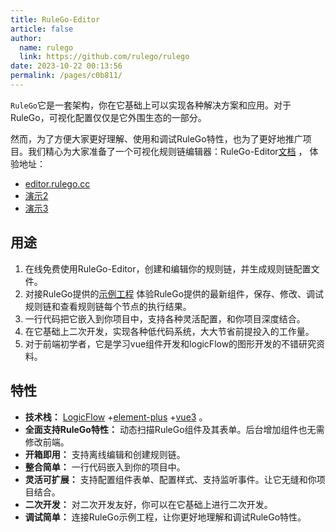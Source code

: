 ```yaml
---
title: RuleGo-Editor
article: false
author: 
  name: rulego
  link: https://github.com/rulego/rulego
date: 2023-10-22 00:13:56
permalink: /pages/c0b811/
---
```


`RuleGo`它是一套架构，你在它基础上可以实现各种解决方案和应用。对于RuleGo，可视化配置仅仅是它外围生态的一部分。

然而，为了方便大家更好理解、使用和调试RuleGo特性，也为了更好地推广项目。我们精心为大家准备了一个可视化规则链编辑器：RuleGo-Editor[文档](https://app.rulego.cc/) ，
体验地址：
- [editor.rulego.cc](https://editor.rulego.cc/) 
- [演示2](http://8.134.32.225:9090/editor/)
- [演示3](http://8.134.32.225:9090/ui/)

## 用途

1. 在线免费使用RuleGo-Editor，创建和编辑你的规则链，并生成规则链配置文件。
2. 对接RuleGo提供的[示例工程](https://github.com/rulego/rulego/tree/main/examples/server) 体验RuleGo提供的最新组件，保存、修改、调试规则链和查看规则链每个节点的执行结果。
3. 一行代码把它嵌入到你项目中，支持各种灵活配置，和你项目深度结合。
4. 在它基础上二次开发，实现各种低代码系统，大大节省前提投入的工作量。
5. 对于前端初学者，它是学习vue组件开发和logicFlow的图形开发的不错研究资料。

## 特性

- **技术栈：** [LogicFlow](https://github.com/didi/LogicFlow) +[element-plus](https://github.com/element-plus/element-plus) +[vue3](https://github.com/vuejs/core) 。
- **全面支持RuleGo特性：** 动态扫描RuleGo组件及其表单。后台增加组件也无需修改前端。
- **开箱即用：** 支持离线编辑和创建规则链。
- **整合简单：** 一行代码嵌入到你的项目中。
- **灵活可扩展：** 支持配置组件表单、配置样式、支持监听事件。让它无缝和你项目结合。
- **二次开发：** 对二次开发友好，你可以在它基础上进行二次开发。
- **调试简单：** 连接RuleGo示例工程，让你更好地理解和调试RuleGo特性。
